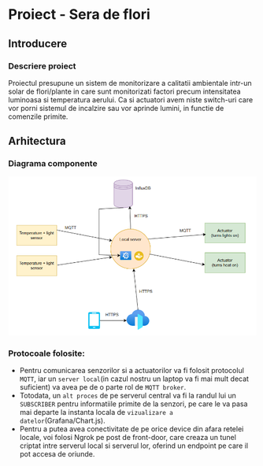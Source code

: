 # Proiect - Sera de flori

## Introducere
### Descriere proiect
Proiectul presupune un sistem de monitorizare a calitatii ambientale intr-un solar de flori/plante in care sunt monitorizati factori precum intensitatea luminoasa si temperatura aerului. Ca si actuatori avem niste switch-uri care vor porni sistemul de incalzire sau vor aprinde lumini, in functie de comenzile primite.

## Arhitectura
### Diagrama componente
![alt text](image-1.png)



### Protocoale folosite:
- Pentru comunicarea senzorilor si a actuatorilor va fi folosit protocolul `MQTT`, iar un `server local`(in cazul nostru un laptop va fi mai mult decat suficient) va avea pe de o parte rol de `MQTT broker`.
- Totodata, un `alt proces` de pe serverul central va fi la randul lui un `SUBSCRIBER` pentru informatiile primite de la senzori, pe care le va pasa mai departe la instanta locala de `vizualizare a datelor`(Grafana/Chart.js).
- Pentru a putea avea conectivitate de pe orice device din afara retelei locale, voi folosi Ngrok pe post de front-door, care creaza un tunel criptat intre serverul local si serverul lor, oferind un endpoint pe care il pot accesa de oriunde.
